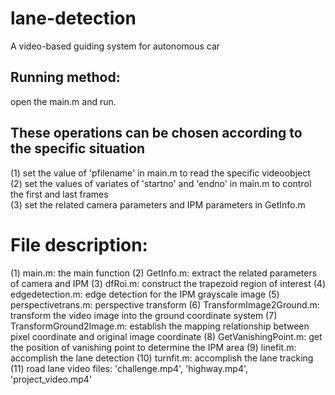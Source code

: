 # lane-detection
A video-based guiding system for autonomous car

## Running method: 
open the main.m and run.

## These operations can be chosen according to the specific situation  
(1) set the value of 'pfilename' in main.m to read the specific videoobject  
(2) set the values of variates of 'startno' and 'endno' in main.m to control the first and last frames  
(3) set the related camera parameters and IPM parameters in GetInfo.m  

# File description:
(1) main.m: the main function
(2) GetInfo.m: extract the related parameters of camera and IPM
(3) dfRoi.m: construct the trapezoid region of interest
(4) edgedetection.m: edge detection for the IPM grayscale image
(5) perspectivetrans.m: perspective transform
(6) TransformImage2Ground.m: transform the video image into the ground coordinate system
(7) TransformGround2Image.m: establish the mapping relationship between pixel coordinate and original image coordinate
(8) GetVanishingPoint.m: get the position of vanishing point to determine the IPM area
(9) linefit.m: accomplish the lane detection
(10) turnfit.m: accomplish the lane tracking
(11) road lane video files: 'challenge.mp4', 'highway.mp4', 'project_video.mp4'
